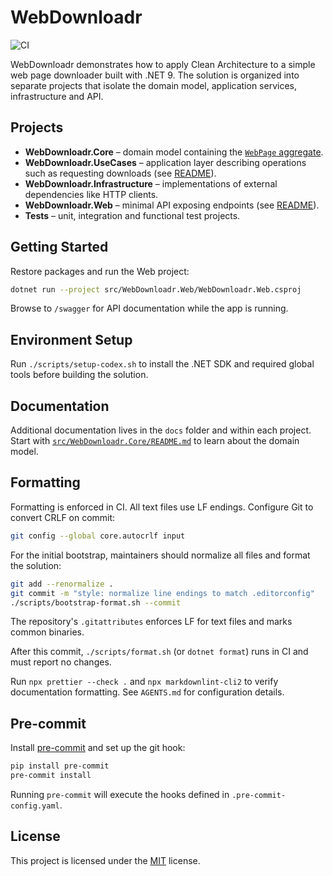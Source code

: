 # WebDownloadr

![CI](https://github.com/beriniwlew/webdownloadr/actions/workflows/ci.yml/badge.svg?branch=main)

WebDownloadr demonstrates how to apply Clean Architecture to a simple web page downloader built with .NET 9. The solution is organized into
separate projects that isolate the domain model, application services, infrastructure and API.

## Projects

- **WebDownloadr.Core** – domain model containing the [`WebPage` aggregate](src/WebDownloadr.Core/WebPageAggregate/README.md).
- **WebDownloadr.UseCases** – application layer describing operations such as requesting downloads (see
  [README](src/WebDownloadr.UseCases/README.md)).
- **WebDownloadr.Infrastructure** – implementations of external dependencies like HTTP clients.
- **WebDownloadr.Web** – minimal API exposing endpoints (see [README](src/WebDownloadr.Web/README.md)).
- **Tests** – unit, integration and functional test projects.

## Getting Started

Restore packages and run the Web project:

```bash
dotnet run --project src/WebDownloadr.Web/WebDownloadr.Web.csproj
```

Browse to `/swagger` for API documentation while the app is running.

## Environment Setup

Run `./scripts/setup-codex.sh` to install the .NET SDK and required global tools before building the solution.

## Documentation

Additional documentation lives in the `docs` folder and within each project. Start with
[`src/WebDownloadr.Core/README.md`](src/WebDownloadr.Core/README.md) to learn about the domain model.

## Formatting

Formatting is enforced in CI. All text files use LF endings. Configure Git to convert CRLF on commit:

```bash
git config --global core.autocrlf input
```

For the initial bootstrap, maintainers should normalize all files and format the solution:

```bash
git add --renormalize .
git commit -m "style: normalize line endings to match .editorconfig"
./scripts/bootstrap-format.sh --commit
```

The repository's `.gitattributes` enforces LF for text files and marks common binaries.

After this commit, `./scripts/format.sh` (or `dotnet format`) runs in CI and must report no changes.

Run `npx prettier --check .` and `npx markdownlint-cli2` to verify documentation formatting. See `AGENTS.md` for configuration details.

## Pre-commit

Install [pre-commit](https://pre-commit.com/) and set up the git hook:

```bash
pip install pre-commit
pre-commit install
```

Running `pre-commit` will execute the hooks defined in `.pre-commit-config.yaml`.


## License

This project is licensed under the [MIT](LICENSE) license.
